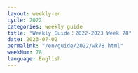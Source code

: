 ```yaml
---
layout: weekly-en
cycle: 2022
categories: weekly guide
title: "Weekly Guide：2022-2023 Week 78"
date: 2023-07-02
permalink: "/en/guide/2022/wk78.html"
weekNum: 78
language: English
---
```


